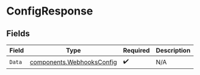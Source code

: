 # ConfigResponse


## Fields

| Field                                                                  | Type                                                                   | Required                                                               | Description                                                            |
| ---------------------------------------------------------------------- | ---------------------------------------------------------------------- | ---------------------------------------------------------------------- | ---------------------------------------------------------------------- |
| `Data`                                                                 | [components.WebhooksConfig](../../models/components/webhooksconfig.md) | :heavy_check_mark:                                                     | N/A                                                                    |